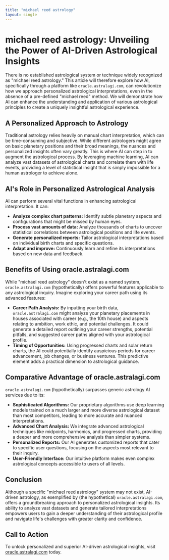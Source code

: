 ```yaml
---
title: "michael reed astrology"
layout: single
---
```


# michael reed astrology: Unveiling the Power of AI-Driven Astrological Insights

There is no established astrological system or technique widely recognized as "michael reed astrology."  This article will therefore explore how AI, specifically through a platform like `oracle.astralagi.com`, can revolutionize how we approach personalized astrological interpretations, even in the absence of a pre-defined "michael reed" method. We will demonstrate how AI can enhance the understanding and application of various astrological principles to create a uniquely insightful astrological experience.


##  A Personalized Approach to Astrology

Traditional astrology relies heavily on manual chart interpretation, which can be time-consuming and subjective.  While different astrologers might agree on basic planetary positions and their broad meanings, the nuances and personalized insights often vary greatly.  This is where AI can step in to augment the astrological process.  By leveraging machine learning, AI can analyze vast datasets of astrological charts and correlate them with life events, providing a level of statistical insight that is simply impossible for a human astrologer to achieve alone.

## AI's Role in Personalized Astrological Analysis

AI can perform several vital functions in enhancing astrological interpretation.  It can:

* **Analyze complex chart patterns:** Identify subtle planetary aspects and configurations that might be missed by human eyes.
* **Process vast amounts of data:** Analyze thousands of charts to uncover statistical correlations between astrological positions and life events.
* **Generate personalized reports:** Tailor astrological interpretations based on individual birth charts and specific questions.
* **Adapt and improve:**  Continuously learn and refine its interpretations based on new data and feedback.


## Benefits of Using oracle.astralagi.com

While "michael reed astrology" doesn't exist as a named system,  `oracle.astralagi.com` (hypothetically) offers powerful features applicable to any astrological inquiry. Imagine exploring your career path using its advanced features:

* **Career Path Analysis:** By inputting your birth data, `oracle.astralagi.com` might analyze your planetary placements in houses associated with career (e.g., the 10th house) and aspects relating to ambition, work ethic, and potential challenges.  It could generate a detailed report outlining your career strengths, potential pitfalls, and suggested career paths aligned with your astrological profile.
* **Timing of Opportunities:**  Using progressed charts and solar return charts, the AI could potentially identify auspicious periods for career advancement, job changes, or business ventures.  This predictive element adds a practical dimension to astrological guidance.

## Comparative Advantage of oracle.astralagi.com

`oracle.astralagi.com` (hypothetically) surpasses generic astrology AI services due to its:

* **Sophisticated Algorithms:**  Our proprietary algorithms use deep learning models trained on a much larger and more diverse astrological dataset than most competitors, leading to more accurate and nuanced interpretations.
* **Advanced Chart Analysis:**  We integrate advanced astrological techniques like midpoints, harmonics, and progressed charts, providing a deeper and more comprehensive analysis than simpler systems.
* **Personalized Reports:** Our AI generates customized reports that cater to specific user questions, focusing on the aspects most relevant to their inquiry.
* **User-Friendly Interface:**  Our intuitive platform makes even complex astrological concepts accessible to users of all levels.


## Conclusion

Although a specific "michael reed astrology" system may not exist,  AI-driven astrology, as exemplified by (the hypothetical) `oracle.astralagi.com`, offers a groundbreaking approach to personalized astrological insights. Its ability to analyze vast datasets and generate tailored interpretations empowers users to gain a deeper understanding of their astrological profile and navigate life's challenges with greater clarity and confidence.


## Call to Action

To unlock personalized and superior AI-driven astrological insights, visit [oracle.astralagi.com](https://oracle.astralagi.com) today.